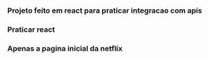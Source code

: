 ### Projeto feito em react para praticar integracao com apis
### Praticar react
### Apenas a pagina inicial da netflix